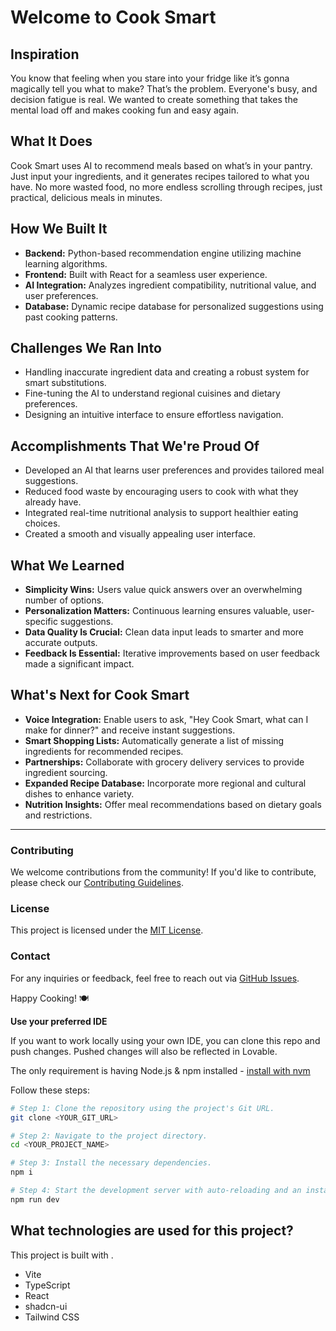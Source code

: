 # Welcome to Cook Smart


## Inspiration
You know that feeling when you stare into your fridge like it’s gonna magically tell you what to make? That’s the problem. Everyone's busy, and decision fatigue is real. We wanted to create something that takes the mental load off and makes cooking fun and easy again.

## What It Does
Cook Smart uses AI to recommend meals based on what’s in your pantry. Just input your ingredients, and it generates recipes tailored to what you have. No more wasted food, no more endless scrolling through recipes, just practical, delicious meals in minutes.

## How We Built It
- **Backend:** Python-based recommendation engine utilizing machine learning algorithms.
- **Frontend:** Built with React for a seamless user experience.
- **AI Integration:** Analyzes ingredient compatibility, nutritional value, and user preferences.
- **Database:** Dynamic recipe database for personalized suggestions using past cooking patterns.

## Challenges We Ran Into
- Handling inaccurate ingredient data and creating a robust system for smart substitutions.
- Fine-tuning the AI to understand regional cuisines and dietary preferences.
- Designing an intuitive interface to ensure effortless navigation.

## Accomplishments That We're Proud Of
- Developed an AI that learns user preferences and provides tailored meal suggestions.
- Reduced food waste by encouraging users to cook with what they already have.
- Integrated real-time nutritional analysis to support healthier eating choices.
- Created a smooth and visually appealing user interface.

## What We Learned
- **Simplicity Wins:** Users value quick answers over an overwhelming number of options.
- **Personalization Matters:** Continuous learning ensures valuable, user-specific suggestions.
- **Data Quality Is Crucial:** Clean data input leads to smarter and more accurate outputs.
- **Feedback Is Essential:** Iterative improvements based on user feedback made a significant impact.

## What's Next for Cook Smart
- **Voice Integration:** Enable users to ask, "Hey Cook Smart, what can I make for dinner?" and receive instant suggestions.
- **Smart Shopping Lists:** Automatically generate a list of missing ingredients for recommended recipes.
- **Partnerships:** Collaborate with grocery delivery services to provide ingredient sourcing.
- **Expanded Recipe Database:** Incorporate more regional and cultural dishes to enhance variety.
- **Nutrition Insights:** Offer meal recommendations based on dietary goals and restrictions.

---

### Contributing
We welcome contributions from the community! If you'd like to contribute, please check our [Contributing Guidelines](CONTRIBUTING.md).

### License
This project is licensed under the [MIT License](LICENSE).

### Contact
For any inquiries or feedback, feel free to reach out via [GitHub Issues](https://github.com/your-repo/issues).

Happy Cooking! 🍽️

**Use your preferred IDE**

If you want to work locally using your own IDE, you can clone this repo and push changes. Pushed changes will also be reflected in Lovable.

The only requirement is having Node.js & npm installed - [install with nvm](https://github.com/nvm-sh/nvm#installing-and-updating)

Follow these steps:

```sh
# Step 1: Clone the repository using the project's Git URL.
git clone <YOUR_GIT_URL>

# Step 2: Navigate to the project directory.
cd <YOUR_PROJECT_NAME>

# Step 3: Install the necessary dependencies.
npm i

# Step 4: Start the development server with auto-reloading and an instant preview.
npm run dev
```

## What technologies are used for this project?

This project is built with .

- Vite
- TypeScript
- React
- shadcn-ui
- Tailwind CSS

